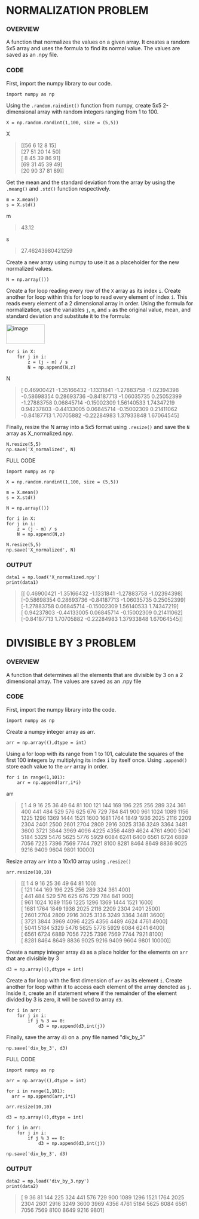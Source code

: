 # NORMALIZATION PROBLEM

### OVERVIEW

  A function that normalizes the values on a given array. It creates a random 5x5 array and uses the formula to find its normal value. The values are saved as an .npy file.
  
### CODE

First, import the numpy library to our code.

    import numpy as np

Using the `.random.raindint()` function from numpy, create 5x5 2-dimensional array with random integers ranging from 1 to 100.

    X = np.random.randint(1,100, size = (5,5))
X
    
> [[56  6 12  8 15]\
   [27 51 20 14 50]\
   [ 8 45 39 86 91]\
   [69 31 45 39 49]\
   [20 90 37 81 89]]



Get the mean and the standard deviation from the array by using the `.meang()` and `.std()` function respectively.

    m = X.mean()
    s = X.std()
m
> 43.12

s
> 27.46243980421259

Create a new array using numpy to use it as a placeholder for the new normalized values.

    N = np.array(())

Create a for loop reading every row of the `X` array as its index `i`. Create another for loop within this for loop to read every element of index `i`. This reads every element of a 2 dimensional array in order. Using the formula for normalization, use the variables `j`, `m`, and `s` as the original value, mean, and standard deviation and substitute it to the formula:

<img width="103" height="52" alt="image" src="https://github.com/user-attachments/assets/e6c095a9-8383-4d92-bf7c-2f63381e2fcc" />


    for i in X:
        for j in i:
            z = (j - m) / s
            N = np.append(N,z)

N
> [ 0.46900421 -1.35166432 -1.1331841  -1.27883758 -1.02394398 -0.58698354
  0.28693736 -0.84187713 -1.06035735  0.25052399 -1.27883758  0.06845714
 -0.15002309  1.56140533  1.74347219  0.94237803 -0.44133005  0.06845714
 -0.15002309  0.21411062 -0.84187713  1.70705882 -0.22284983  1.37933848
  1.67064545]

Finally, resize the N array into a 5x5 format using `.resize()` and save the `N` array as X_normalized.npy.

    N.resize(5,5)
    np.save('X_normalized', N)

FULL CODE

    import numpy as np
    
    X = np.random.randint(1,100, size = (5,5))

    m = X.mean()
    s = X.std()
    
    N = np.array(())

    for i in X:
    for j in i:
        z = (j - m) / s
        N = np.append(N,z)

    N.resize(5,5)
    np.save('X_normalized', N)

### OUTPUT

    data1 = np.load('X_normalized.npy')
    print(data1)

>[[ 0.46900421 -1.35166432 -1.1331841  -1.27883758 -1.02394398]\
 [-0.58698354  0.28693736 -0.84187713 -1.06035735  0.25052399]\
 [-1.27883758  0.06845714 -0.15002309  1.56140533  1.74347219]\
 [ 0.94237803 -0.44133005  0.06845714 -0.15002309  0.21411062]\
 [-0.84187713  1.70705882 -0.22284983  1.37933848  1.67064545]]


# DIVISIBLE BY 3 PROBLEM

### OVERVIEW

A function that determines all the elements that are divisible by 3 on a 2 dimensional array. The values are saved as an .npy file

### CODE

First, import the numpy library into the code.

    import numpy as np

Create a numpy integer array as arr.

    arr = np.array((),dtype = int)

Using a for loop with its range from 1 to 101, calculate the squares of the first 100 integers by multiplying its index `i` by itself once. Using `.append()` store each value to the `arr` array in order.
    
    for i in range(1,101):
        arr = np.append(arr,i*i)
arr
> [    1     4     9    16    25    36    49    64    81   100   121   144
   169   196   225   256   289   324   361   400   441   484   529   576
   625   676   729   784   841   900   961  1024  1089  1156  1225  1296
  1369  1444  1521  1600  1681  1764  1849  1936  2025  2116  2209  2304
  2401  2500  2601  2704  2809  2916  3025  3136  3249  3364  3481  3600
  3721  3844  3969  4096  4225  4356  4489  4624  4761  4900  5041  5184
  5329  5476  5625  5776  5929  6084  6241  6400  6561  6724  6889  7056
  7225  7396  7569  7744  7921  8100  8281  8464  8649  8836  9025  9216
  9409  9604  9801 10000]

Resize array `arr` into a 10x10 array using `.resize()`

    arr.resize(10,10)
  > [[    1     4     9    16    25    36    49    64    81   100]\
   [  121   144   169   196   225   256   289   324   361   400]\
   [  441   484   529   576   625   676   729   784   841   900]\
   [  961  1024  1089  1156  1225  1296  1369  1444  1521  1600]\
   [ 1681  1764  1849  1936  2025  2116  2209  2304  2401  2500]\
   [ 2601  2704  2809  2916  3025  3136  3249  3364  3481  3600]\
   [ 3721  3844  3969  4096  4225  4356  4489  4624  4761  4900]\
   [ 5041  5184  5329  5476  5625  5776  5929  6084  6241  6400]\
   [ 6561  6724  6889  7056  7225  7396  7569  7744  7921  8100]\
   [ 8281  8464  8649  8836  9025  9216  9409  9604  9801 10000]]

Create a numpy integer array `d3` as a place holder for the elements on `arr` that are divisible by 3

    d3 = np.array((),dtype = int)

Create a for loop with the first dimension of `arr` as its element `i`. Create another for loop within it to access each element of the array denoted as `j`. Inside it, create an if statement where if the remainder of the element divided by 3 is zero, it will be saved to array `d3`. 


    for i in arr:
        for j in i:
            if j % 3 == 0:
                d3 = np.append(d3,int(j))

Finally, save the array `d3` on a .pny file named "div_by_3"

    np.save('div_by_3', d3)


FULL CODE

    import numpy as np

    arr = np.array((),dtype = int)

    for i in range(1,101):
      arr = np.append(arr,i*i)

    arr.resize(10,10)

    d3 = np.array((),dtype = int)

    for i in arr:
        for j in i:
            if j % 3 == 0:
                d3 = np.append(d3,int(j))
    
    np.save('div_by_3', d3)


### OUTPUT
    
    data2 = np.load('div_by_3.npy')
    print(data2)

> [   9   36   81  144  225  324  441  576  729  900 1089 1296 1521 1764
 2025 2304 2601 2916 3249 3600 3969 4356 4761 5184 5625 6084 6561 7056
 7569 8100 8649 9216 9801]
